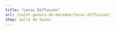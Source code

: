 ```yaml
---
title: "Lerac Diffusion"
url: /saint-geours-de-maremne/lerac-diffusion/
shop: salle de bains
---
```


